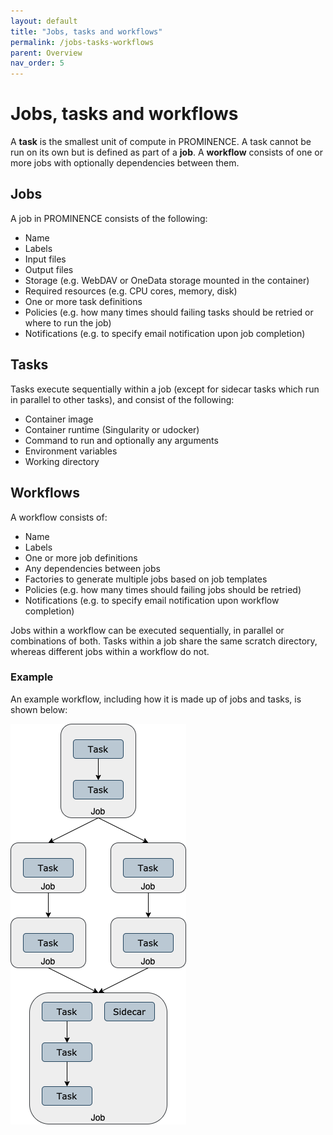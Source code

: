 ```yaml
---
layout: default
title: "Jobs, tasks and workflows"
permalink: /jobs-tasks-workflows
parent: Overview
nav_order: 5
---
```

# Jobs, tasks and workflows
A **task** is the smallest unit of compute in PROMINENCE. A task cannot be run on its own but is defined as part of
a **job**. A **workflow** consists of one or more jobs with optionally dependencies between them.

## Jobs
A job in PROMINENCE consists of the following:
* Name
* Labels
* Input files
* Output files
* Storage (e.g. WebDAV or OneData storage mounted in the container)
* Required resources (e.g. CPU cores, memory, disk)
* One or more task definitions
* Policies (e.g. how many times should failing tasks should be retried or where to run the job)
* Notifications (e.g. to specify email notification upon job completion)

## Tasks
Tasks execute sequentially within a job (except for sidecar tasks which run in parallel to other tasks), and consist of the following:
* Container image
* Container runtime (Singularity or udocker)
* Command to run and optionally any arguments
* Environment variables
* Working directory

## Workflows
A workflow consists of:
* Name
* Labels
* One or more job definitions
* Any dependencies between jobs
* Factories to generate multiple jobs based on job templates
* Policies (e.g. how many times should failing jobs should be retried)
* Notifications (e.g. to specify email notification upon workflow completion)

Jobs within a workflow can be executed sequentially, in parallel or combinations of both. Tasks within a job share the same scratch directory, whereas different jobs within a workflow do not.

### Example
An example workflow, including how it is made up of jobs and tasks, is shown below:

![Tasks and jobs within a workflow](prominence-tasks-jobs-workflows.png)

